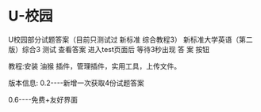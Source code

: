 # U-校园
U校园部分试题答案（目前只测试过 新标准 综合教程3）
新标准大学英语（第二版）综合3 测试  查看答案
进入test页面后 等待3秒出现  答 案  按钮

教程:安装 油猴  插件，管理插件，实用工具，上传文件。

版本信息:
0.2----新增一次获取4份试题答案

0.6----免费+友好界面
